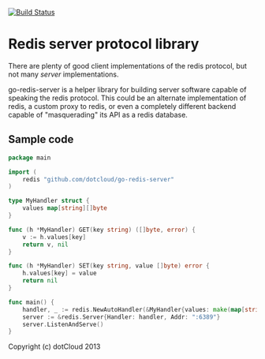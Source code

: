 [![Build Status](https://travis-ci.org/docker/go-redis-server.png)](https://travis-ci.org/dotcloud/go-redis-server)

Redis server protocol library
=============================

There are plenty of good client implementations of the redis protocol, but not many *server* implementations.

go-redis-server is a helper library for building server software capable of speaking the redis protocol. This could be
an alternate implementation of redis, a custom proxy to redis, or even a completely different backend capable of
"masquerading" its API as a redis database.


Sample code
------------

```go
package main

import (
	redis "github.com/dotcloud/go-redis-server"
)

type MyHandler struct {
	values map[string][]byte
}

func (h *MyHandler) GET(key string) ([]byte, error) {
	v := h.values[key]
	return v, nil
}

func (h *MyHandler) SET(key string, value []byte) error {
	h.values[key] = value
	return nil
}

func main() {
	handler, _ := redis.NewAutoHandler(&MyHandler{values: make(map[string][]byte)})
	server := &redis.Server{Handler: handler, Addr: ":6389"}
	server.ListenAndServe()
}
```

Copyright (c) dotCloud 2013
